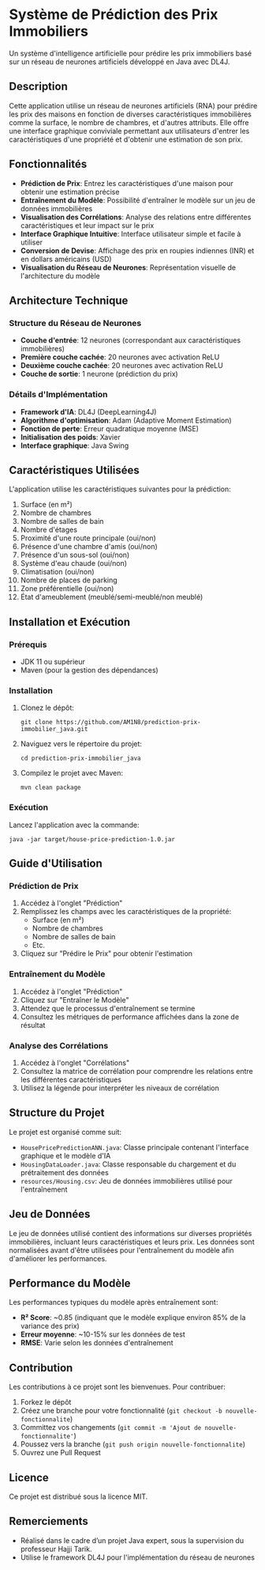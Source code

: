 # Système de Prédiction des Prix Immobiliers

Un système d'intelligence artificielle pour prédire les prix immobiliers basé sur un réseau de neurones artificiels développé en Java avec DL4J.

## Description

Cette application utilise un réseau de neurones artificiels (RNA) pour prédire les prix des maisons en fonction de diverses caractéristiques immobilières comme la surface, le nombre de chambres, et d'autres attributs. Elle offre une interface graphique conviviale permettant aux utilisateurs d'entrer les caractéristiques d'une propriété et d'obtenir une estimation de son prix.

## Fonctionnalités

- **Prédiction de Prix**: Entrez les caractéristiques d'une maison pour obtenir une estimation précise
- **Entraînement du Modèle**: Possibilité d'entraîner le modèle sur un jeu de données immobilières
- **Visualisation des Corrélations**: Analyse des relations entre différentes caractéristiques et leur impact sur le prix
- **Interface Graphique Intuitive**: Interface utilisateur simple et facile à utiliser
- **Conversion de Devise**: Affichage des prix en roupies indiennes (INR) et en dollars américains (USD)
- **Visualisation du Réseau de Neurones**: Représentation visuelle de l'architecture du modèle

## Architecture Technique

### Structure du Réseau de Neurones
- **Couche d'entrée**: 12 neurones (correspondant aux caractéristiques immobilières)
- **Première couche cachée**: 20 neurones avec activation ReLU
- **Deuxième couche cachée**: 20 neurones avec activation ReLU
- **Couche de sortie**: 1 neurone (prédiction du prix)

### Détails d'Implémentation
- **Framework d'IA**: DL4J (DeepLearning4J)
- **Algorithme d'optimisation**: Adam (Adaptive Moment Estimation)
- **Fonction de perte**: Erreur quadratique moyenne (MSE)
- **Initialisation des poids**: Xavier
- **Interface graphique**: Java Swing

## Caractéristiques Utilisées

L'application utilise les caractéristiques suivantes pour la prédiction:

1. Surface (en m²)
2. Nombre de chambres
3. Nombre de salles de bain
4. Nombre d'étages
5. Proximité d'une route principale (oui/non)
6. Présence d'une chambre d'amis (oui/non)
7. Présence d'un sous-sol (oui/non)
8. Système d'eau chaude (oui/non)
9. Climatisation (oui/non)
10. Nombre de places de parking
11. Zone préférentielle (oui/non)
12. État d'ameublement (meublé/semi-meublé/non meublé)

## Installation et Exécution

### Prérequis
- JDK 11 ou supérieur
- Maven (pour la gestion des dépendances)

### Installation
1. Clonez le dépôt:
   ```
   git clone https://github.com/AM1N8/prediction-prix-immobilier_java.git
   ```

2. Naviguez vers le répertoire du projet:
   ```
   cd prediction-prix-immobilier_java
   ```

3. Compilez le projet avec Maven:
   ```
   mvn clean package
   ```

### Exécution
Lancez l'application avec la commande:
```
java -jar target/house-price-prediction-1.0.jar
```

## Guide d'Utilisation

### Prédiction de Prix
1. Accédez à l'onglet "Prédiction"
2. Remplissez les champs avec les caractéristiques de la propriété:
    - Surface (en m²)
    - Nombre de chambres
    - Nombre de salles de bain
    - Etc.
3. Cliquez sur "Prédire le Prix" pour obtenir l'estimation

### Entraînement du Modèle
1. Accédez à l'onglet "Prédiction"
2. Cliquez sur "Entraîner le Modèle"
3. Attendez que le processus d'entraînement se termine
4. Consultez les métriques de performance affichées dans la zone de résultat

### Analyse des Corrélations
1. Accédez à l'onglet "Corrélations"
2. Consultez la matrice de corrélation pour comprendre les relations entre les différentes caractéristiques
3. Utilisez la légende pour interpréter les niveaux de corrélation

## Structure du Projet

Le projet est organisé comme suit:

- `HousePricePredictionANN.java`: Classe principale contenant l'interface graphique et le modèle d'IA
- `HousingDataLoader.java`: Classe responsable du chargement et du prétraitement des données
- `resources/Housing.csv`: Jeu de données immobilières utilisé pour l'entraînement

## Jeu de Données

Le jeu de données utilisé contient des informations sur diverses propriétés immobilières, incluant leurs caractéristiques et leurs prix. Les données sont normalisées avant d'être utilisées pour l'entraînement du modèle afin d'améliorer les performances.

## Performance du Modèle

Les performances typiques du modèle après entraînement sont:
- **R² Score**: ~0.85 (indiquant que le modèle explique environ 85% de la variance des prix)
- **Erreur moyenne**: ~10-15% sur les données de test
- **RMSE**: Varie selon les données d'entraînement

## Contribution

Les contributions à ce projet sont les bienvenues. Pour contribuer:

1. Forkez le dépôt
2. Créez une branche pour votre fonctionnalité (`git checkout -b nouvelle-fonctionnalite`)
3. Committez vos changements (`git commit -m 'Ajout de nouvelle-fonctionnalite'`)
4. Poussez vers la branche (`git push origin nouvelle-fonctionnalite`)
5. Ouvrez une Pull Request

## Licence

Ce projet est distribué sous la licence MIT. 

## Remerciements

-  Réalisé dans le cadre d’un projet Java expert, sous la supervision du professeur Hajji Tarik.
- Utilise le framework DL4J pour l'implémentation du réseau de neurones
